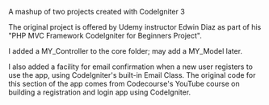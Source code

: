 A mashup of two projects created with CodeIgniter 3

The original project is offered by Udemy instructor Edwin Diaz as part of his "PHP MVC Framework CodeIgniter for Beginners Project".

I added a MY_Controller to the core folder; may add a MY_Model later.

I also added a facility for email confirmation when a new user registers to use the app, using CodeIgniter's built-in Email Class. The original code for this section of the app comes from Codecourse's YouTube course on building a registration and login app using CodeIgniter.